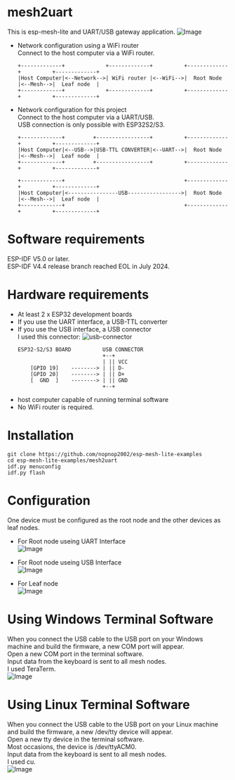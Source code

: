 # mesh2uart
This is esp-mesh-lite and UART/USB gateway application.
![Image](https://github.com/user-attachments/assets/12b3973e-7bcc-496a-a743-17dbaa0d66b7)

- Network configuration using a WiFi router   
	Connect to the host computer via a WiFi router.   
	```
	+-------------+             +-------------+          +-------------+          +-------------+
	|Host Computer|<--Network-->| WiFi router |<--WiFi-->|  Root Node  |<--Mesh-->|  Leaf node  |
	+-------------+             +-------------+          +-------------+          +-------------+
	```


- Network configuration for this project   
	Connect to the host computer via a UART/USB.   
	USB connection is only possible with ESP32S2/S3.   
	```
	+-------------+         +-----------------+          +-------------+          +-------------+
	|Host Computer|<--USB-->|USB-TTL CONVERTER|<--UART-->|  Root Node  |<--Mesh-->|  Leaf node  |
	+-------------+         +-----------------+          +-------------+          +-------------+

	+-------------+                                      +-------------+          +-------------+
	|Host Computer|<----------------USB----------------->|  Root Node  |<--Mesh-->|  Leaf node  |
	+-------------+                                      +-------------+          +-------------+
	```


# Software requirements
ESP-IDF V5.0 or later.   
ESP-IDF V4.4 release branch reached EOL in July 2024.   

# Hardware requirements
- At least 2 x ESP32 development boards   
- If you use the UART interface, a USB-TTL converter   
- If you use the USB interface, a USB connector   
	I used this connector:
	![usb-connector](https://user-images.githubusercontent.com/6020549/124848149-3714ba00-dfd7-11eb-8344-8b120790c5c5.JPG)
	```
	ESP32-S2/S3 BOARD          USB CONNECTOR
	                           +--+
	                           | || VCC
	    [GPIO 19]    --------> | || D-
	    [GPIO 20]    --------> | || D+
	    [  GND  ]    --------> | || GND
	                           +--+
	```
- host computer capable of running terminal software   
- No WiFi router is required.

# Installation
```
git clone https://github.com/nopnop2002/esp-mesh-lite-examples
cd esp-mesh-lite-examples/mesh2uart
idf.py menuconfig
idf.py flash
```

# Configuration   
One device must be configured as the root node and the other devices as leaf nodes.   

- For Root node useing UART Interface   
	![Image](https://github.com/user-attachments/assets/bd3db0d5-45df-44b7-9dc4-256427cafb8d)

- For Root node useing USB Interface   
	![Image](https://github.com/user-attachments/assets/1fd642df-296a-42f5-ad51-47a377847c57)

- For Leaf node   
	![Image](https://github.com/user-attachments/assets/b7bdb3e2-3377-40d6-b919-6bbaf0145f75)


# Using Windows Terminal Software
When you connect the USB cable to the USB port on your Windows machine and build the firmware, a new COM port will appear.   
Open a new COM port in the terminal software.   
Input data from the keyboard is sent to all mesh nodes.   
I used TeraTerm.   
![Image](https://github.com/user-attachments/assets/6460ecaa-e6a5-4534-b7d2-10de02fefed9)

# Using Linux Terminal Software
When you connect the USB cable to the USB port on your Linux machine and build the firmware, a new /dev/tty device will appear.   
Open a new tty device in the terminal software.   
Most occasions, the device is /dev/ttyACM0.   
Input data from the keyboard is sent to all mesh nodes.   
I used cu.   
![Image](https://github.com/user-attachments/assets/914e5fbf-6f24-492f-b688-0002ecb0dcfa)

